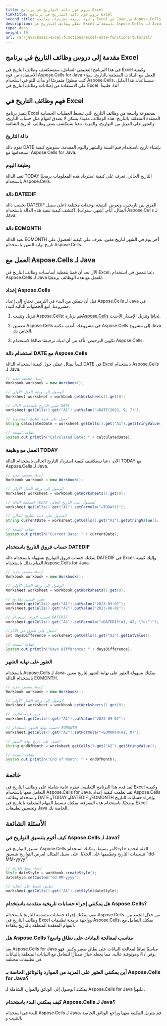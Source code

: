 ```yaml
---
title: دروس حول دالة التاريخ في برنامج Excel
linktitle: دروس حول دالة التاريخ في برنامج Excel
second_title: واجهة برمجة تطبيقات معالجة Excel في Java من Aspose.Cells
description: تعلم وظائف التاريخ في Excel باستخدام Aspose.Cells لـ Java. استكشف الدروس التعليمية خطوة بخطوة باستخدام الكود المصدر.
type: docs
weight: 19
url: /ar/java/basic-excel-functions/excel-date-functions-tutorial/
---
```


## مقدمة إلى دروس وظائف التاريخ في برنامج Excel

في هذا البرنامج التعليمي الشامل، سنستكشف وظائف التاريخ في Excel وكيفية الاستفادة من قوة Aspose.Cells for Java للعمل مع البيانات المتعلقة بالتاريخ. سواء كنت مطورًا متمرسًا أو بدأت للتو في استخدام Aspose.Cells، سيساعدك هذا الدليل على الاستفادة من إمكانات وظائف التاريخ في Excel. لذا، فلنبدأ!

## فهم وظائف التاريخ في Excel

يتميز برنامج Excel بمجموعة واسعة من وظائف التاريخ التي تبسط العمليات الحسابية المعقدة المتعلقة بالتاريخ. هذه الوظائف مفيدة بشكل لا يصدق لمهام مثل حساب التاريخ، والعثور على الفرق بين التواريخ، والمزيد. دعنا نستكشف بعض وظائف التاريخ الشائعة:

### دالة التاريخ

تقوم دالة DATE بإنشاء تاريخ باستخدام قيم السنة والشهر واليوم المقدمة. سنوضح كيفية استخدامها مع Aspose.Cells for Java.

### وظيفة اليوم

تعيد الدالة TODAY التاريخ الحالي. تعرف على كيفية استرداد هذه المعلومات برمجيًا باستخدام Aspose.Cells.

### دالة DATEDIF

تحسب دالة DATEDIF الفرق بين تاريخين، وتعرض النتيجة بوحدات مختلفة (على سبيل المثال، أيام، أشهر، سنوات). اكتشف كيفية تنفيذ هذه الدالة باستخدام Aspose.Cells لـ Java.

### دالة EOMONTH

تعيد الدالة EOMONTH آخر يوم في الشهر لتاريخ معين. تعرف على كيفية الحصول على تاريخ نهاية الشهر باستخدام Aspose.Cells.

## العمل مع Aspose.Cells لـ Java

الآن بعد أن قمنا بتغطية أساسيات وظائف التاريخ في Excel، دعنا نتعمق في استخدام Aspose.Cells لـ Java للعمل مع هذه الوظائف برمجيًا.

### إعداد Aspose.Cells

قبل أن نتمكن من البدء في الترميز، نحتاج إلى إعداد Aspose.Cells لـ Java في مشروعنا. اتبع الخطوات التالية للبدء.

1. تنزيل وتثبيت Aspose.Cells: قم بزيارة[Aspose.Cells لجافا](https://releases.aspose.com/cells/java/) وتنزيل الإصدار الأحدث.

2. تضمين Aspose.Cells في مشروعك: أضف مكتبة Aspose.Cells إلى مشروع Java الخاص بك.

3. تكوين الترخيص: تأكد من أن لديك ترخيصًا صالحًا لاستخدام Aspose.Cells.

### استخدام دالة DATE مع Aspose.Cells

لنبدأ بمثال عملي حول كيفية استخدام الدالة DATE في Excel باستخدام Aspose.Cells لـ Java.

```java
// إنشاء مصنف جديد
Workbook workbook = new Workbook();

// الوصول إلى ورقة العمل الأولى
Worksheet worksheet = workbook.getWorksheets().get(0);

// تعيين التاريخ باستخدام الدالة DATE
worksheet.getCells().get("A1").putValue("=DATE(2023, 9, 7)");

// احصل على قيمة التاريخ المحسوبة
String calculatedDate = worksheet.getCells().get("A1").getStringValue();

// طباعة النتيجة
System.out.println("Calculated Date: " + calculatedDate);
```

### العمل مع وظيفة TODAY

الآن، دعنا نستكشف كيفية استرداد التاريخ الحالي باستخدام الدالة TODAY مع Aspose.Cells لـ Java.

```java
// إنشاء مصنف جديد
Workbook workbook = new Workbook();

// الوصول إلى ورقة العمل الأولى
Worksheet worksheet = workbook.getWorksheets().get(0);

// استخدم الدالة TODAY للحصول على التاريخ الحالي
worksheet.getCells().get("A1").setFormula("=TODAY()");

// الحصول على قيمة التاريخ الحالي
String currentDate = worksheet.getCells().get("A1").getStringValue();

// طباعة النتيجة
System.out.println("Current Date: " + currentDate);
```

### حساب فروق التاريخ باستخدام DATEDIF

يمكنك حساب فروق التواريخ بسهولة باستخدام دالة DATEDIF في Excel. وإليك كيفية القيام بذلك باستخدام Aspose.Cells for Java.

```java
// إنشاء مصنف جديد
Workbook workbook = new Workbook();

// الوصول إلى ورقة العمل الأولى
Worksheet worksheet = workbook.getWorksheets().get(0);

// تعيين قيمتين للتاريخ
worksheet.getCells().get("A1").putValue("2023-09-07");
worksheet.getCells().get("A2").putValue("2023-08-01");

// احسب الفرق باستخدام DATEDIF
worksheet.getCells().get("A3").setFormula("=DATEDIF(A1, A2, \"d\")");

//احصل على الفرق في الأيام
int daysDifference = worksheet.getCells().get("A3").getIntValue();

// طباعة النتيجة
System.out.println("Days Difference: " + daysDifference);
```

### العثور على نهاية الشهر

باستخدام Aspose.Cells لـ Java، يمكنك بسهولة العثور على نهاية الشهر لتاريخ معين باستخدام الدالة EOMONTH.

```java
// إنشاء مصنف جديد
Workbook workbook = new Workbook();

// الوصول إلى ورقة العمل الأولى
Worksheet worksheet = workbook.getWorksheets().get(0);

// تعيين قيمة التاريخ
worksheet.getCells().get("A1").putValue("2023-09-07");

// احسب نهاية الشهر باستخدام EOMONTH
worksheet.getCells().get("A2").setFormula("=EOMONTH(A1, 0)");

// احصل على تاريخ نهاية الشهر
String endOfMonth = worksheet.getCells().get("A2").getStringValue();

// طباعة النتيجة
System.out.println("End of Month: " + endOfMonth);
```

## خاتمة

لقد قدم هذا البرنامج التعليمي نظرة عامة شاملة على وظائف التاريخ في Excel وكيفية التعامل معها باستخدام Aspose.Cells for Java. لقد تعلمت كيفية إعداد Aspose.Cells واستخدام وظائف DATE وTODAY وDATEDIF وEOMONTH وإجراء حسابات التاريخ برمجيًا. باستخدام هذه المعرفة، يمكنك تبسيط المهام المتعلقة بالتاريخ في Excel وتحسين تطبيقات Java الخاصة بك.

## الأسئلة الشائعة

### كيف أقوم بتنسيق التواريخ في Aspose.Cells لـ Java؟

 تنسيق التواريخ في Aspose.Cells أمر بسيط. يمكنك استخدام`Style` الفئة لتحديد تنسيقات التاريخ وتطبيقها على الخلايا. على سبيل المثال، لعرض التواريخ بتنسيق "dd-MM-yyyy":

```java
// إنشاء نمط التاريخ
Style dateStyle = workbook.createStyle();
dateStyle.setCustom("dd-MM-yyyy");

// تطبيق النمط على الخلية
worksheet.getCells().get("A1").setStyle(dateStyle);
```

### هل يمكنني إجراء حسابات تاريخية متقدمة باستخدام Aspose.Cells؟

نعم، يمكنك إجراء حسابات متقدمة للتاريخ باستخدام Aspose.Cells. من خلال الجمع بين وظائف التاريخ في Excel وواجهة برمجة تطبيقات Aspose.Cells، يمكنك التعامل مع المهام المعقدة المتعلقة بالتاريخ بكفاءة.

### هل Aspose.Cells مناسب لمعالجة البيانات على نطاق واسع؟

يعد Aspose.Cells for Java مناسبًا تمامًا لمعالجة البيانات على نطاق صغير وكبير. فهو يوفر أداءً وموثوقية عالية، مما يجعله خيارًا ممتازًا للتعامل مع البيانات المتعلقة بالبيانات في تطبيقات مختلفة.

### أين يمكنني العثور على المزيد من الموارد والوثائق الخاصة بـ Aspose.Cells for Java؟

 يمكنك الوصول إلى الوثائق والموارد الشاملة لـ Aspose.Cells for Java على[هنا](https://reference.aspose.com/cells/java/).

### كيف يمكنني البدء باستخدام Aspose.Cells لـ Java؟

 للبدء في استخدام Aspose.Cells لـ Java، قم بتنزيل المكتبة من[هنا](https://releases.aspose.com/cells/java/) وراجع الوثائق الخاصة بالتثبيت و